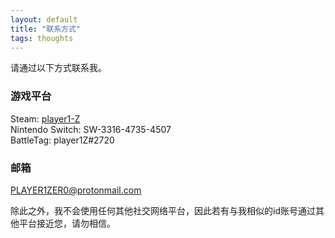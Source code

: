 ```yaml
---
layout: default
title: "联系方式"
tags: thoughts
---
```


请通过以下方式联系我。  

### 游戏平台
Steam: [player1-Z](https://steamcommunity.com/id/player1-Z)  
Nintendo Switch: SW-3316-4735-4507  
BattleTag: player1Z#2720  

### 邮箱
PLAYER1ZER0@protonmail.com  

除此之外，我不会使用任何其他社交网络平台，因此若有与我相似的id账号通过其他平台接近您，请勿相信。  
